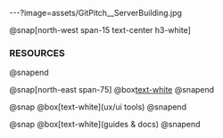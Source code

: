 ---?image=assets/GitPitch__ServerBuilding.jpg

@snap[north-west span-15 text-center h3-white]
### RESOURCES
@snapend

@snap[north-east span-75]
  @box[text-white](libraries)
@snapend

@snap
  @box[text-white](ux/ui tools)
@snapend

@snap
  @box[text-white](guides & docs)
@snapend
